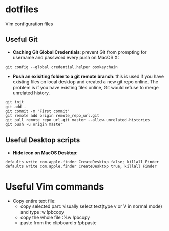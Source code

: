 # dotfiles
Vim configuration files 



## Useful Git 
- **Caching Git Global Credentials**: prevent Git from prompting for username and password every push on MacOS X: 
```
git config --global credential.helper osxkeychain 
```

- **Push an exisiting folder to a git remote branch**: this is used if you have existing files on local desktop and created a new git repo online. The problem is if you have existing files online, Git would refuse to merge unrelated history. 
```
git init
git add . 
git commit -m "First commit"
git remote add origin remote_repo_url.git  
git pull remote_repo_url.git master --allow-unrelated-histories 
git push -u origin master 
```


## Useful Desktop scripts 
- **Hide icon on MacOS Desktop:**
```
defaults write com.apple.finder CreateDesktop false; killall Finder
defaults write com.apple.finder CreateDesktop true; killall Finder 
``` 


# Useful Vim commands 
- Copy entire text file: 
  - copy selected part: visually select text(type v or V in normal mode) and type :w !pbcopy
  - copy the whole file :%w !pbcopy
  - paste from the clipboard :r !pbpaste
